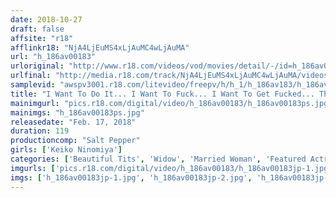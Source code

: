 ```yaml
---
date: 2018-10-27
draft: false
affsite: "r18"
afflinkr18: "NjA4LjEuMS4xLjAuMC4wLjAuMA"
url: "h_186av00183"
urloriginal: "http://www.r18.com/videos/vod/movies/detail/-/id=h_186av00183"
urlfinal: "http://media.r18.com/track/NjA4LjEuMS4xLjAuMC4wLjAuMA/videos/vod/movies/detail/-/id=h_186av00183"
samplevid: "awspv3001.r18.com/litevideo/freepv/h/h_1/h_186av183/h_186av183_dmb_w.mp4"
title: "I Want To Do It... I Want To Fuck... I Want To Get Fucked... The Lust Of A Horny Widow Keiko Ninomiya"
mainimgurl: "pics.r18.com/digital/video/h_186av00183/h_186av00183ps.jpg"
mainimgs: "h_186av00183ps.jpg"
releasedate: "Feb. 17, 2018"
duration: 119
productioncomp: "Salt Pepper"
girls: ['Keiko Ninomiya']
categories: ['Beautiful Tits', 'Widow', 'Married Woman', 'Featured Actress', 'Creampie', 'Squirting', 'Facial', 'Hi-Def']
imgurls: ['pics.r18.com/digital/video/h_186av00183/h_186av00183jp-1.jpg', 'pics.r18.com/digital/video/h_186av00183/h_186av00183jp-2.jpg', 'pics.r18.com/digital/video/h_186av00183/h_186av00183jp-3.jpg', 'pics.r18.com/digital/video/h_186av00183/h_186av00183jp-4.jpg', 'pics.r18.com/digital/video/h_186av00183/h_186av00183jp-5.jpg', 'pics.r18.com/digital/video/h_186av00183/h_186av00183jp-6.jpg', 'pics.r18.com/digital/video/h_186av00183/h_186av00183jp-7.jpg', 'pics.r18.com/digital/video/h_186av00183/h_186av00183jp-8.jpg', 'pics.r18.com/digital/video/h_186av00183/h_186av00183jp-9.jpg', 'pics.r18.com/digital/video/h_186av00183/h_186av00183jp-10.jpg', 'pics.r18.com/digital/video/h_186av00183/h_186av00183jp-11.jpg', 'pics.r18.com/digital/video/h_186av00183/h_186av00183jp-12.jpg', 'pics.r18.com/digital/video/h_186av00183/h_186av00183jp-13.jpg', 'pics.r18.com/digital/video/h_186av00183/h_186av00183jp-14.jpg', 'pics.r18.com/digital/video/h_186av00183/h_186av00183jp-15.jpg', 'pics.r18.com/digital/video/h_186av00183/h_186av00183jp-16.jpg', 'pics.r18.com/digital/video/h_186av00183/h_186av00183jp-17.jpg', 'pics.r18.com/digital/video/h_186av00183/h_186av00183jp-18.jpg', 'pics.r18.com/digital/video/h_186av00183/h_186av00183jp-19.jpg', 'pics.r18.com/digital/video/h_186av00183/h_186av00183jp-20.jpg']
imgs: ['h_186av00183jp-1.jpg', 'h_186av00183jp-2.jpg', 'h_186av00183jp-3.jpg', 'h_186av00183jp-4.jpg', 'h_186av00183jp-5.jpg', 'h_186av00183jp-6.jpg', 'h_186av00183jp-7.jpg', 'h_186av00183jp-8.jpg', 'h_186av00183jp-9.jpg', 'h_186av00183jp-10.jpg', 'h_186av00183jp-11.jpg', 'h_186av00183jp-12.jpg', 'h_186av00183jp-13.jpg', 'h_186av00183jp-14.jpg', 'h_186av00183jp-15.jpg', 'h_186av00183jp-16.jpg', 'h_186av00183jp-17.jpg', 'h_186av00183jp-18.jpg', 'h_186av00183jp-19.jpg', 'h_186av00183jp-20.jpg']
---
```

